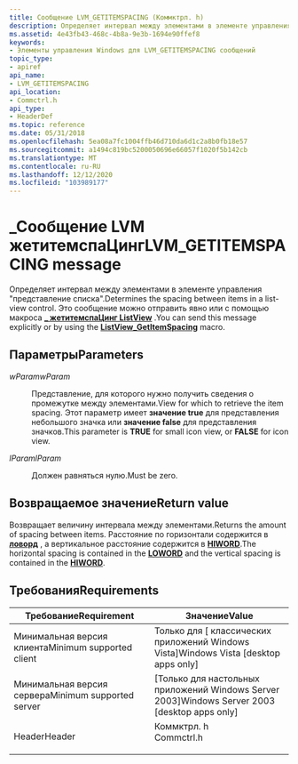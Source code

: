 ```yaml
---
title: Сообщение LVM_GETITEMSPACING (Коммктрл. h)
description: Определяет интервал между элементами в элементе управления "представление списка". Это сообщение можно отправить явно или с помощью \_ макроса ЖетитемспаЦинг ListView.
ms.assetid: 4e43fb43-468c-4b8a-9e3b-1694e90ffef8
keywords:
- Элементы управления Windows для LVM_GETITEMSPACING сообщений
topic_type:
- apiref
api_name:
- LVM_GETITEMSPACING
api_location:
- Commctrl.h
api_type:
- HeaderDef
ms.topic: reference
ms.date: 05/31/2018
ms.openlocfilehash: 5ea08a7fc1004ffb46d710da6d1c2a8b0fb18e57
ms.sourcegitcommit: a1494c819bc5200050696e66057f1020f5b142cb
ms.translationtype: MT
ms.contentlocale: ru-RU
ms.lasthandoff: 12/12/2020
ms.locfileid: "103989177"
---
```

# <a name="lvm_getitemspacing-message"></a><span data-ttu-id="350ed-105">\_Сообщение LVM жетитемспаЦинг</span><span class="sxs-lookup"><span data-stu-id="350ed-105">LVM\_GETITEMSPACING message</span></span>

<span data-ttu-id="350ed-106">Определяет интервал между элементами в элементе управления "представление списка".</span><span class="sxs-lookup"><span data-stu-id="350ed-106">Determines the spacing between items in a list-view control.</span></span> <span data-ttu-id="350ed-107">Это сообщение можно отправить явно или с помощью макроса [**\_ жетитемспаЦинг ListView**](/windows/desktop/api/Commctrl/nf-commctrl-listview_getitemspacing) .</span><span class="sxs-lookup"><span data-stu-id="350ed-107">You can send this message explicitly or by using the [**ListView\_GetItemSpacing**](/windows/desktop/api/Commctrl/nf-commctrl-listview_getitemspacing) macro.</span></span>

## <a name="parameters"></a><span data-ttu-id="350ed-108">Параметры</span><span class="sxs-lookup"><span data-stu-id="350ed-108">Parameters</span></span>

<dl> <dt>

<span data-ttu-id="350ed-109">*wParam*</span><span class="sxs-lookup"><span data-stu-id="350ed-109">*wParam*</span></span> 
</dt> <dd>

<span data-ttu-id="350ed-110">Представление, для которого нужно получить сведения о промежутке между элементами.</span><span class="sxs-lookup"><span data-stu-id="350ed-110">View for which to retrieve the item spacing.</span></span> <span data-ttu-id="350ed-111">Этот параметр имеет **значение true** для представления небольшого значка или **значение false** для представления значков.</span><span class="sxs-lookup"><span data-stu-id="350ed-111">This parameter is **TRUE** for small icon view, or **FALSE** for icon view.</span></span>

</dd> <dt>

<span data-ttu-id="350ed-112">*lParam*</span><span class="sxs-lookup"><span data-stu-id="350ed-112">*lParam*</span></span> 
</dt> <dd><span data-ttu-id="350ed-113">Должен равняться нулю.</span><span class="sxs-lookup"><span data-stu-id="350ed-113">Must be zero.</span></span></dd> </dl>

## <a name="return-value"></a><span data-ttu-id="350ed-114">Возвращаемое значение</span><span class="sxs-lookup"><span data-stu-id="350ed-114">Return value</span></span>

<span data-ttu-id="350ed-115">Возвращает величину интервала между элементами.</span><span class="sxs-lookup"><span data-stu-id="350ed-115">Returns the amount of spacing between items.</span></span> <span data-ttu-id="350ed-116">Расстояние по горизонтали содержится в [**ловорд**](/previous-versions/windows/desktop/legacy/ms632659(v=vs.85)) , а вертикальное расстояние содержится в [**HIWORD**](/previous-versions/windows/desktop/legacy/ms632657(v=vs.85)).</span><span class="sxs-lookup"><span data-stu-id="350ed-116">The horizontal spacing is contained in the [**LOWORD**](/previous-versions/windows/desktop/legacy/ms632659(v=vs.85)) and the vertical spacing is contained in the [**HIWORD**](/previous-versions/windows/desktop/legacy/ms632657(v=vs.85)).</span></span>

## <a name="requirements"></a><span data-ttu-id="350ed-117">Требования</span><span class="sxs-lookup"><span data-stu-id="350ed-117">Requirements</span></span>



| <span data-ttu-id="350ed-118">Требование</span><span class="sxs-lookup"><span data-stu-id="350ed-118">Requirement</span></span> | <span data-ttu-id="350ed-119">Значение</span><span class="sxs-lookup"><span data-stu-id="350ed-119">Value</span></span> |
|-------------------------------------|---------------------------------------------------------------------------------------|
| <span data-ttu-id="350ed-120">Минимальная версия клиента</span><span class="sxs-lookup"><span data-stu-id="350ed-120">Minimum supported client</span></span><br/> | <span data-ttu-id="350ed-121">Только для \[ классических приложений Windows Vista\]</span><span class="sxs-lookup"><span data-stu-id="350ed-121">Windows Vista \[desktop apps only\]</span></span><br/>                                        |
| <span data-ttu-id="350ed-122">Минимальная версия сервера</span><span class="sxs-lookup"><span data-stu-id="350ed-122">Minimum supported server</span></span><br/> | <span data-ttu-id="350ed-123">\[Только для настольных приложений Windows Server 2003\]</span><span class="sxs-lookup"><span data-stu-id="350ed-123">Windows Server 2003 \[desktop apps only\]</span></span><br/>                                  |
| <span data-ttu-id="350ed-124">Header</span><span class="sxs-lookup"><span data-stu-id="350ed-124">Header</span></span><br/>                   | <dl> <span data-ttu-id="350ed-125"><dt>Коммктрл. h</dt></span><span class="sxs-lookup"><span data-stu-id="350ed-125"><dt>Commctrl.h</dt></span></span> </dl> |



 

